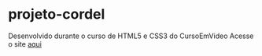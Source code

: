 # projeto-cordel
Desenvolvido durante o curso de HTML5 e CSS3 do CursoEmVideo
Acesse o site <a href="http://luccatrevisan.github.io/projeto-cordel/index.html" target="_blank">aqui</a>